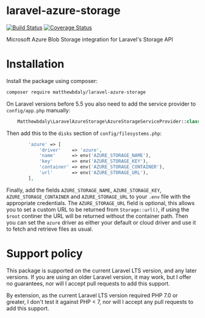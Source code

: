 # laravel-azure-storage
[![Build Status](https://travis-ci.org/matthewbdaly/laravel-azure-storage.svg?branch=master)](https://travis-ci.org/matthewbdaly/laravel-azure-storage)
[![Coverage Status](https://coveralls.io/repos/github/matthewbdaly/laravel-azure-storage/badge.svg?branch=master)](https://coveralls.io/github/matthewbdaly/laravel-azure-storage?branch=master)

Microsoft Azure Blob Storage integration for Laravel's Storage API

# Installation

Install the package using composer:

```bash
composer require matthewbdaly/laravel-azure-storage
```

On Laravel versions before 5.5 you also need to add the service provider to `config/app.php` manually:

```php
    Matthewbdaly\LaravelAzureStorage\AzureStorageServiceProvider::class,
```

Then add this to the `disks` section of `config/filesystems.php`:

```php
        'azure' => [
            'driver'    => 'azure',
            'name'      => env('AZURE_STORAGE_NAME'),
            'key'       => env('AZURE_STORAGE_KEY'),
            'container' => env('AZURE_STORAGE_CONTAINER'),
            'url'       => env('AZURE_STORAGE_URL'),
        ],
```

Finally, add the fields `AZURE_STORAGE_NAME`, `AZURE_STORAGE_KEY`, `AZURE_STORAGE_CONTAINER` and `AZURE_STORAGE_URL` to your `.env` file with the appropriate credentials. The `AZURE_STORAGE_URL` field is optional, this allows you to set a custom URL to be returned from `Storage::url()`, if using the `$root` continer the URL will be returned without the container path. Then you can set the `azure` driver as either your default or cloud driver and use it to fetch and retrieve files as usual.

# Support policy

This package is supported on the current Laravel LTS version, and any later versions. If you are using an older Laravel version, it may work, but I offer no guarantees, nor will I accept pull requests to add this support.

By extension, as the current Laravel LTS version required PHP 7.0 or greater, I don't test it against PHP < 7, nor will I accept any pull requests to add this support.
